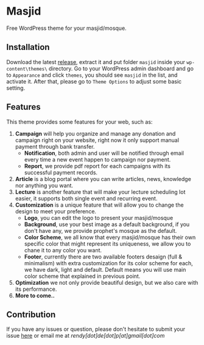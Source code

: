 # Masjid
Free WordPress theme for your masjid/mosque.
## Installation
Download the latest <a href='https://github.com/rendy44/masjid/releases'>release</a>, extract it and put folder `masjid` inside your `wp-content\themes\` directory.
Go to your WordPress admin dashboard and go to `Appearance` and click `themes`, you should see `masjid` in the list, and activate it.
After that, please go to `Theme Options` to adjust some basic setting.
## Features
This theme provides some features for your web, such as:
1. **Campaign** will help you organize and manage any donation and campaign right on your website, right now it only support manual payment through bank transfer.
    - **Notification**, both admin and user will be notified through email every time a new event happen to campaign nor payment.
    - **Report**, we provide pdf report for each campaigns with its successful payment records.
2. **Article** is a blog portal where you can write articles, news, knowledge nor anything you want.
3. **Lecture** is another feature that will make your lecture scheduling lot easier, it supports both single event and recurring event.
4. **Customization** is a unique feature that will allow you to change the design to meet your preference.
    - **Logo**, you can edit the logo to present your masjid/mosque
    - **Background**, use your best image as a default background, if you don't have any, we provide prophet's mosque as the default.
    - **Color Scheme**, we all know that every masjid/mosque has their own specific color that might represent its uniqueness, we allow you to chane it to any color you want.
    - **Footer**, currently there are two available footers desaign (full & minimalism) with extra customization for its color scheme for each, we have dark, light and default. Default means you will use main color scheme that explained in previous point.
5. **Optimization** we not only provide beautiful design, but we also care with its performance.
6. **More to come..**
## Contribution
If you have any issues or question, please don't hesitate to submit your issue <a href='https://github.com/rendy44/masjid/issues'>here</a> or email me at *rendy[dot]de[dot]p[at]gmail[dot]com*
